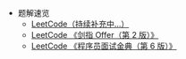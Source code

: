 - 题解速览
  - [LeetCode（持续补充中...）](./solution/README.md)
  - [LeetCode 《剑指 Offer（第 2 版）》](./lcof/README.md)
  - [LeetCode 《程序员面试金典（第 6 版）》](./lcci/README.md)
